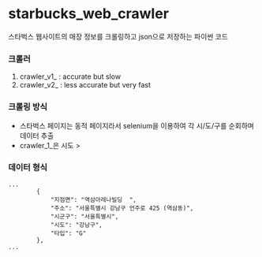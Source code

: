 # starbucks_web_crawler
스타벅스 웹사이트의 매장 정보를 크롤링하고 json으로 저장하는 파이썬 코드

### 크롤러
1. crawler_v1_ : accurate but slow
2. crawler_v2_ : less accurate but very fast

### 크롤링 방식
* 스타벅스 페이지는 동적 페이지라서 selenium을 이용하여 각 시/도/구를 순회하며 데이터 추출
* crawler_1_은 시도 > 

### 데이터 형식
```
...
        {
            "지점면": "역삼아레나빌딩  ",
            "주소": "서울특별시 강남구 언주로 425 (역삼동)",
            "시군구": "서울특별시",
            "시도": "강남구",
            "타입": "G"
        },
...
```
